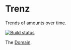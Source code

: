 # Trenz

Trends of amounts over time.

[![Build status](https://ci.appveyor.com/api/projects/status/k0n1jmb7vn43xywi/branch/master?svg=true)](https://ci.appveyor.com/project/paulroho/trenz/branch/master)

The [Domain](Domain.md).
